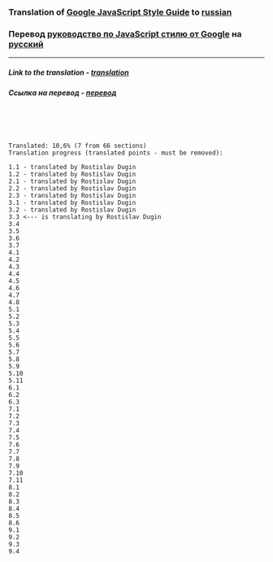 ### Translation of [Google JavaScript Style Guide](https://google.github.io/styleguide/jsguide.html) to [russian](https://rostislavdugin.github.io/styleguide/jsguide.html)

### Перевод [руководство по JavaScript стилю от Google](https://google.github.io/styleguide/jsguide.html) на [русский](https://rostislavdugin.github.io/styleguide/jsguide.html)

---

##### Link to the translation - [translation](https://rostislavdugin.github.io/styleguide/jsguide.html)

##### Ссылка на перевод - [перевод](https://rostislavdugin.github.io/styleguide/jsguide.html)

<br>
<br>
<br>

```
Translated: 10,6% (7 from 66 sections)
Translation progress (translated points - must be removed):

1.1 - translated by Rostislav Dugin
1.2 - translated by Rostislav Dugin
2.1 - translated by Rostislav Dugin
2.2 - translated by Rostislav Dugin
2.3 - translated by Rostislav Dugin
3.1 - translated by Rostislav Dugin
3.2 - translated by Rostislav Dugin
3.3 <--- is translating by Rostislav Dugin
3.4
3.5
3.6
3.7
4.1
4.2
4.3
4.4
4.5
4.6
4.7
4.8
5.1
5.2
5.3
5.4
5.5
5.6
5.7
5.8
5.9
5.10
5.11
6.1
6.2
6.3
7.1
7.2
7.3
7.4
7.5
7.6
7.7
7.8
7.9
7.10
7.11
8.1
8.2
8.3
8.4
8.5
8.6
9.1
9.2
9.3
9.4
```
